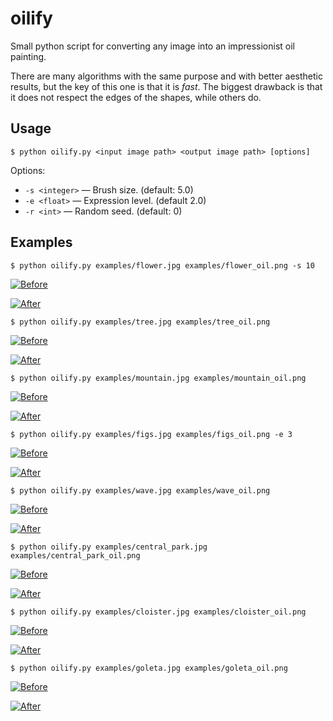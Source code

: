 # oilify

Small python script for converting any image into an impressionist oil painting.

There are many algorithms with the same purpose and with better aesthetic results, but the key of this one is that it is *fast*. The biggest drawback is that it does not respect the edges of the shapes, while others do.

## Usage

`$ python oilify.py <input image path> <output image path> [options]`

Options:

* `-s <integer>` — Brush size. (default: 5.0)
* `-e <float>` — Expression level. (default 2.0)
* `-r <int>` — Random seed. (default: 0)

## Examples

`$ python oilify.py examples/flower.jpg examples/flower_oil.png -s 10`

[![Before](examples/flower.jpg)](examples/flower.jpg)

[![After](examples/flower_oil.png)](examples/flower_oil.png)


`$ python oilify.py examples/tree.jpg examples/tree_oil.png`

[![Before](examples/tree.jpg)](examples/tree.jpg)

[![After](examples/tree_oil.png)](examples/tree_oil.png)


`$ python oilify.py examples/mountain.jpg examples/mountain_oil.png`

[![Before](examples/mountain.jpg)](examples/mountain.jpg)

[![After](examples/mountain_oil.png)](examples/mountain_oil.png)


`$ python oilify.py examples/figs.jpg examples/figs_oil.png -e 3`

[![Before](examples/figs.jpg)](examples/figs.jpg)

[![After](examples/figs_oil.png)](examples/figs_oil.png)


`$ python oilify.py examples/wave.jpg examples/wave_oil.png`

[![Before](examples/wave.jpg)](examples/wave.jpg)

[![After](examples/wave_oil.png)](examples/wave_oil.png)


`$ python oilify.py examples/central_park.jpg examples/central_park_oil.png`

[![Before](examples/central_park.jpg)](examples/central_park.jpg)

[![After](examples/central_park_oil.png)](examples/central_park_oil.png)


`$ python oilify.py examples/cloister.jpg examples/cloister_oil.png`

[![Before](examples/cloister.jpg)](examples/cloister.jpg)

[![After](examples/cloister_oil.png)](examples/cloister_oil.png)


`$ python oilify.py examples/goleta.jpg examples/goleta_oil.png`

[![Before](examples/goleta.jpg)](examples/goleta.jpg)

[![After](examples/goleta_oil.png)](examples/goleta_oil.png)
